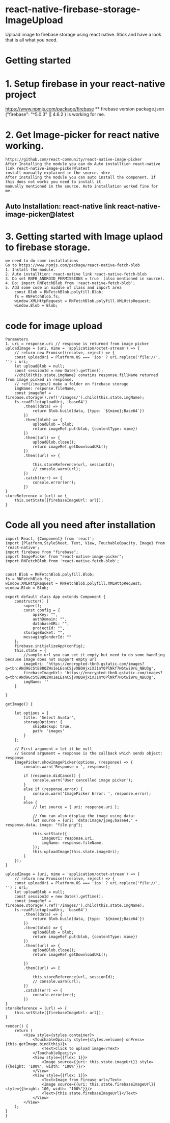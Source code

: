# react-native-firebase-storage-ImageUpload
Upload image to firebase storage using react native. Stick and have a look that is all what you need. 
<br>
# Getting started <br> 
# 1. Setup firebase in your react-native project <br> 
  https://www.npmjs.com/package/firebase
  ** firebase version package.json ("firebase": "^5.0.3" || 4.6.2 ) is working for me.

# 2. Get Image-picker for react native working. </br> 
    https://github.com/react-community/react-native-image-picker
    After Installing the module you can do Auto installtion react-native link react-native-image-picker@latest
    install manually explained in the source. <br>
    After installing the module you can auto install the component. If this does not works you need to install it
    manually mentioned in the source. Auto installation worked fine for me.
  ## Auto Installation: react-native link react-native-image-picker@latest </br>
  # 3. Getting started with Image uplaod to firebase storage.<br>
    we need to do some installations
    Go to https://www.npmjs.com/package/react-native-fetch-blob
    1. Install the module.
    2. Auto installtion: react-native link react-native-fetch-blob
    3. Do set RNFB_ANDROID_PERMISSIONS = true  (also mentioned in source).
    4. Do: import RNFetchBlob from 'react-native-fetch-blob';
    5. Add some code in middle of class and import area
        const Blob = RNFetchBlob.polyfill.Blob;
        fs = RNFetchBlob.fs;
        window.XMLHttpRequest = RNFetchBlob.polyfill.XMLHttpRequest;
        window.Blob = Blob;
        
# code for image upload 
    Parameters  
    1. uri = response.uri // response is returned from image picker
    uploadImage = (uri, mime = 'application/octet-stream') => {
        // return new Promise((resolve, reject) => {
        const uploadUri = Platform.OS === 'ios' ? uri.replace('file://', '') : uri;
        let uploadBlob = null;
        const sessionId = new Date().getTime();
        //child(this.state.imgName) conatins response.fillName returned from image picked in response.
        // ref(/images/) make a folder on firebase storage
        imgName: response.fileName,
        const imageRef = firebase.storage().ref('/images/').child(this.state.imgName);
        fs.readFile(uploadUri, 'base64')
            .then((data) => {
                return Blob.build(data, {type: `${mime};Base64`})
            })
            .then((blob) => {
                uploadBlob = blob;
                return imageRef.put(blob, {contentType: mime})
            })
            .then((url) => {
                uploadBlob.close();
                return imageRef.getDownloadURL();
            })
            .then((url) => {

                this.storeReference(url, sessionId);
                // console.warn(url);
            })
            .catch((err) => {
                console.error(err);
            })
    }
    storeReference = (url) => {
        this.setState({firebaseImageUrl: url});
    }
    
    
# Code all you need after installation
    import React, {Component} from 'react';
    import {Platform,StyleSheet, Text, View, TouchableOpacity, Image} from 'react-native';
    import firebase from "firebase";
    import ImagePicker from "react-native-image-picker";
    import RNFetchBlob from 'react-native-fetch-blob';


    const Blob = RNFetchBlob.polyfill.Blob;
    fs = RNFetchBlob.fs;
    window.XMLHttpRequest = RNFetchBlob.polyfill.XMLHttpRequest;
    window.Blob = Blob;

    export default class App extends Component {
        constructor() {
            super();
            const config = {
                apiKey: "",
                authDomain: "",
                databaseURL: "",
                projectId: "",
            storageBucket: "",
            messagingSenderId: ""
        };
        firebase.initializeApp(config);
        this.state = {
            //sample url you can set it empty but need to do some handling because image does not support empty url
            imageUri: 'https://encrypted-tbn0.gstatic.com/images?q=tbn:ANd9GcStE88QZWx1eLEsnCSjvXBQHjxiXJ1nY0PlNkf7H6twi9ru_NBU3g',
            firebaseImageUrl: 'https://encrypted-tbn0.gstatic.com/images?q=tbn:ANd9GcStE88QZWx1eLEsnCSjvXBQHjxiXJ1nY0PlNkf7H6twi9ru_NBU3g',
            imgName: ''
        }

    }

    getImage() {

        let options = {
            title: 'Select Avatar',
            storageOptions: {
                skipBackup: true,
                path: 'images'
            }
        };

        // First argument = let it be null
        // Second argument = response is the callback which sends object: response
        ImagePicker.showImagePicker(options, (response) => {
            console.warn('Response = ', response);

            if (response.didCancel) {
                console.warn('User cancelled image picker');
            }
            else if (response.error) {
                console.warn('ImagePicker Error: ', response.error);
            }
            else {
                // let source = { uri: response.uri };

                // You can also display the image using data:
                let source = {uri: 'data:image/jpeg;base64,' + response.data, image: "file.png"};

                this.setState({
                    imageUri: response.uri,
                    imgName: response.fileName,
                });
                this.uploadImage(this.state.imageUri);
            }
        });
    }

    uploadImage = (uri, mime = 'application/octet-stream') => {
        // return new Promise((resolve, reject) => {
        const uploadUri = Platform.OS === 'ios' ? uri.replace('file://', '') : uri;
        let uploadBlob = null;
        const sessionId = new Date().getTime();
        const imageRef = firebase.storage().ref('/images/').child(this.state.imgName);
        fs.readFile(uploadUri, 'base64')
            .then((data) => {
                return Blob.build(data, {type: `${mime};Base64`})
            })
            .then((blob) => {
                uploadBlob = blob;
                return imageRef.put(blob, {contentType: mime})
            })
            .then((url) => {
                uploadBlob.close();
                return imageRef.getDownloadURL();

            })
            .then((url) => {

                this.storeReference(url, sessionId);
                // console.warn(url);
            })
            .catch((err) => {
                console.error(err);
            })
    }
    storeReference = (url) => {
        this.setState({firebaseImageUrl: url});
    }

    render() {
        return (
            <View style={styles.container}>
                <TouchableOpacity style={styles.welcome} onPress={this.getImage.bind(this)}>
                    <Text>Click to upload image</Text>
                </TouchableOpacity>
                <View style={{flex: 1}}>
                    <Image source={{uri: this.state.imageUri}} style={{height: '100%', width: '100%'}}/>
                </View>
                <View style={{flex: 1}}>
                    <Text>Image from Firease url</Text>
                    <Image source={{uri: this.state.firebaseImageUrl}} style={{height: 100, width: "100%"}}/>
                    <Text>{this.state.firebaseImageUrl}</Text>
                </View>
            </View>
        );
    }
    }



  
